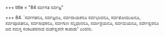 +++
title = "84 ಸರ್ವಗತ ಸರ್ವಜ್ಞ"

+++
84. `ಸರ್ವಗತನೂ, ಸರ್ವಜ್ಞನೂ, ಸರ್ವದಾಯಕನೂ ಸರ್ವಭಾವನೂ, ಸರ್ವತೋಮುಖನೂ, ಸರ್ವಪೂಜಿತನೂ, ಸರ್ವಸಾಧಕನೂ, ಸರ್ವಗುಣ ಸನ್ನಿಧಾನನೂ, ಸರ್ವಾಶ್ರಯನೂ, ಸರ್ವಮಯನೂ, ಸರ್ವೇಶ್ವರನೂ ಆದ ಸಮಸ್ತ ಸಂಕಟಹರನಾದ ಮಹೇಶ್ವರನೇ ಕಾಪಾಡು' ಎಂದನು.